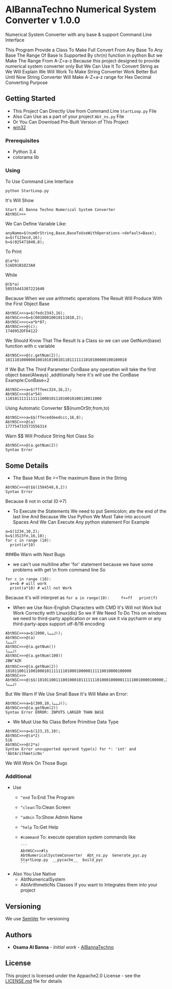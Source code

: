 
# AlBannaTechno Numerical System Converter v 1.0.0
Numerical System Converter with any base &amp; support Command Line Interface

This Program Provide a Class To Make Full Convert From Any Base To Any Base
The Range Of Base Is Supported By chr(n) function in python
But we Make The Range From A-Z=a-z
Because this project designed to provide numerical system converter only
But We Can Use It To Convert String as We Will Explain
We Will Work To Make String Converter Work Better But Until Now 
String Converter Will Make A-Z=a-z range for Hex Decimal Converting Purpose


## Getting Started

* This Project Can Directly Use from Command Line `StartLoop.py` File
* Also Can Use as a part of your project `Abt_ns.py` File
* Or You Can Download Pre-Built Version of This Project 
 * [win32](https://www.dropbox.com/s/qbl8rt1wdvy1w6m/AbtNSC_win32_1.0.0.zip?dl=0)

### Prerequisites
* Python 3.4
* colorama lib

### Using
To Use Command Line Interface
```
python StartLoop.py
```
It's Will Show
```
Start Al Banna Techno Numerical System Converter
AbtNSC>>>
```
We Can Define Variable Like:
```
anyName=$(numOrString,Base,BaseToUseWithOperations->default=Base);
a=$(f123ecd,16);
b=$(025471040,8);
```
To Print
```
@(a*b)
516D91B1D23A0
```
While
```
@(b*a)
50555443307221640
```
Because When we use arithmetic operations The Result Will Produce With the First Object Base 
```
AbtNSC>>>a=$(fedc2343,16);
AbtNSC>>>b=$(00100010010111010,2);
AbtNSC>>>c=a*b*87;
AbtNSC>>>@(c);
1740952DFD4122
```
We Should Know That The Result Is a Class 
so we can use GetNum(base) function with c variable
```
AbtNSC>>>@(c.getNum(2));
10111010000001001010100101101111111010100000100100010
```
If We But The Third Parameter ConBase
any operation will take the first object base(Always) ,additionally here it's will use the ConBase
Example:ConBase=2
```
AbtNSC>>>a=$(fffeec324,16,2);
AbtNSC>>>@(a*54)
110101111111111100010111010010100110011000
```
Using Automatic Converter $$(numOrStr,from,to)
```
AbtNSC>>>a=$$(ffeceddeedccc,16,8);
AbtNSC>>>@(a)
177754733573556314
```
Warn $$ Will Produce String Not Class So
```
AbtNSC>>>@(a.getNum(2))
Syntax Error
```
## Some Details
* The Base Must Be >=The maximum Base in the String
```
AbtNSC>>>@($$(1584548,8,2))
Syntax Error
```
Because 8 not in octal (0->7)
* To Execute the Statements We need to put Semicolon; ate the end of the last line
And Because We Use Python We Must Take into account Spaces
And We Can Execute Any python statement
For Example
```
a=$(1234,10,2);
b=$(3523fe,16,10);
for c in range (10):
  print(a*10)
```

###Be Warn with Next Bugs
* we can't use multiline after 'for' statement because we have some problems with get \n from command line
So 
```
for c in range (10):
  a+=b # will work 
  print(a*10) # will not Work
```
Because it's will interpret as `for a in range(10):     f+=ff   print(f)`

* When we Use Non-English Characters with CMD It's Will not Work
but Work Correctly with Linux(dis)
So we if We Need To Do This on windows we need to third-party application
or we can use it via pycharm or any third-party-apps support utf-8/16 encoding
```
AbtNSC>>>a=$(البنا,2000);
AbtNSC>>>@(a)
البنا
AbtNSC>>>@(a.getNum())
البنا
AbtNSC>>>@(a.getNum(100))
2BW^AZK
AbtNSC>>>@(a.getNum(2))
1010110011100100010111111101000100000111110010000100000
AbtNSC>>>
AbtNSC>>>@($$(1010110011100100010111111101000100000111110010000100000,2,2000))
البنا
```
But We Warn If We Use Small Base It's Will Make an Error:
```
AbtNSC>>>a=$(البنا,300,10);
AbtNSC>>>@(a.getNum(2))
Syntax Error ERROR: INPUTS LARGER THAN BASE
```
* We Must Use Ns Class Before Primitive Data Type
```
AbtNSC>>>a=$(123,15,10);
AbtNSC>>>@(a*2)
516
AbtNSC>>>@(2*a)
Syntax Error unsupported operand type(s) for *: 'int' and 'AbtArithmeticNs'
```
We Will Work On Those Bugs

### Additional
* Use
  * `^end` To:End The Program
  * `^clean`:To:Clean Screen
  * `^admin` To:Show Admin Name
  * `^help` To:Get Help
  * `#command` To: execute operation system commands
      like
      
        ```
        AbtNSC>>>#ls
        AbtNumericalSystemConverter  Abt_ns.py  Generate_pyc.py  StartLoop.py  __pycache__  build_pyc
        ```
        
* Also You Use Native 
  * AbtNumericalSystem
  * AbtArithmeticNs
Classes
If you want to Integrates them into your project

## Versioning
We use [SemVer](http://semver.org/) for versioning 

## Authors

* **Osama Al Banna** - *Initial work* - [AlBannaTechno](https://github.com/AlBannaTechno)

## License

This project is licensed under the Appache2.0 License - see the [LICENSE.md](LICENSE.md) file for details



